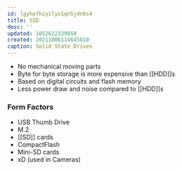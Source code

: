 ```yaml
---
id: lgyhofhzyilyv1qn5jdn0s4
title: SSD
desc: ''
updated: 1652622339950
created: 20211006114645810
caption: Solid State Drives
---
```


- No mechanical moving parts
- Byte for byte storage is more expensive than [[HDD]]s
- Based on digital circuits and flash memory
- Less power draw and noise compared to [[HDD]]s

### Form Factors

- USB Thumb Drive
- M.2
- [[SD]] cards
- CompactFlash
- Mini-SD cards
- xD (used in Cameras)
